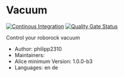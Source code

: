 # Vacuum

[![Continous Integration](https://gitlab.com/project-alice-assistant/skills/skill_Roborock/badges/master/pipeline.svg)](https://gitlab.com/project-alice-assistant/skills/skill_Roborock/pipelines/latest) [![Quality Gate Status](https://sonarcloud.io/api/project_badges/measure?project=project-alice-assistant_skill_Roborock&metric=alert_status)](https://sonarcloud.io/dashboard?id=project-alice-assistant_skill_Roborock)

Control your roborock vacuum

- Author: philipp2310
- Maintainers: 
- Alice minimum Version: 1.0.0-b3
- Languages:
    en
    de
